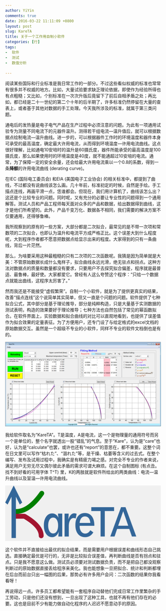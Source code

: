 ```yaml
---
author: YiYin
comments: true
date: 2016-03-22 11:11:09 +0800
layout: post
slug: KareTA
title: 关于一个工作用自制小软件
categories: [行]
tags:
-  软件
-  测试
-  数值分析

---
```


阅读某些国际和行业标准是我日常工作的一部分。不过这些看似权威的标准也常常有很多并不权威的地方。比如，大量试验要求缺乏理论依据，即使作为经验所得也有点粗糙；又比如，个别标准在一次次升版后竟留下了前后自相矛盾之处；再比如，都已经是二十一世纪的第二个十年的后半期了，许多标准仍然停留在大量的查表上，或者基于其他对数据的手工处理。今天我所涉及的标准，就属于第三类问题。

通电后的发热量是电子电气产品在生产过程中必须注意的问题。为此有一项通用试验专为测量不同电流下的元器件温升。测得若干组电流—温升值后，就可以根据数据点绘制电流—温升曲线。进一步的，可以根据器件工作时的环境温度和器件本身可承受的最高温度，确定最大许用电流，从而得到环境温度—许用电流曲线。这点很好理解，比如通电10安培时的温升是60摄氏度，器件所能承受的最高温度是100摄氏度，那么如果使用时的环境温度是40度，就不能通超过10安培的电流。通常，为了保障一定的安全余量，还会给最大许用电流乘以一个0.8的系数，得到一条**降额**的许用电流曲线 (derating curve)。

在IEC (国际电工委员会) 和EIA (美国电子工业协会) 的相关标准中，都提到了曲线，不过都没有说曲线该怎么画。几十年前，标准初定的时候，自然是手绘。手工描点连线，再画平滑一点，恁谁都会。但现在，我们用计算机了，曲线该怎么出？这还是个比较专业的问题。同时呢，又有充分的必要让专业性的问题得到一个通用解答。测试人员和产品工程师每天面对众多的产品和数据，给出数据得到曲线，这才是他们所希望的。此外，产品千变万化、数据各不相同，我们需要的解决方案不仅要通用，还得够鲁棒。

我所观察到的原有的一些方案，大部分都是二次拟合，最常见的是不带一次项和常数项的二次拟合，也即认为温升和电流平方成严格正比。这个误差大到什么程度呢，大到程序作者都不愿意把数据点给显示出来的程度。大家得到的只有一条曲线，背后一片茫然。

那么，为啥要采用这种最粗糙的只有二次项的二次函数呢。我猜是因为简单就是大美：不管原始数据长成什么鬼样子，拟合曲线永远光滑，绝无驻点和拐点。这种方法对数据点的质量和数量都没有要求，只要用户不去探究拟合偏差，程序就是最普适、最鲁棒，最好使。大家都爱它。曾经有人这么夸赞这个程序：“只给一个数据点就能出曲线，这程序太厉害了。”

然而我还是不能接受“虚假繁荣”。自制一个小软件，就是为了提供更真实的结果，改善“描点连线”这个说简单其实简单，但又一直是个问题的问题。软件提供了七种拟合公式，其中部分是基于理论推导，部分是纯粹构造，只是大量基于实测数据的测试表明，构造的效果要好于理论推导；七种方法也自然包括了常见的幂函数拟合。在软件界面上，实验数据和拟合曲线的对比可以直观地看到，也提供了误差值作为拟合效果的定量表征。为了方便用户，还专门设了与给定格式的excel文档的原始数据交互。虽然是一个超级不专业的小软件，同样不专业的软件文档倒也是有的。

![](\public\images\kareta\gui.jpg)

我给软件取名为“KareTA”。T是温度，A是电流，这一个是物理量的通用符号而另一个是单位的，整个名字就透出一股“错乱”的气息。至于“Kare”，认为是“care”也好，认为是“calculate”也罢，或许也还有“report”的意思在，都不重要。这整个词在日文里可以写作“枯れた”、“涸れた”等，是干燥、枯萎等含义的过去式。在整个编写、发布及试用过程中，我确实是有精疲力竭之感。对完全不专业的作者来说，满足用户无穷无尽又偶尔彼此矛盾的需求可谓大麻烦。在这个自制图标 (有点丑。找不到好看的可用字体 T^T) 里，K的两肢就是软件所给出的两类曲线：电流—温升曲线以及室温—许用电流曲线。

![](\public\images\kareta\Kareta.png)

这个软件并不直接给出最优的拟合结果，而是需要用户根据误差和曲线形态自己挑选。直接确定最优是可行的，无非是比较拟合误差值，再判断曲线是否有拐点和驻点。只是我不愿意这么做。测试员必须要对测试数据负责，而不是把自己都没观察判断过的原始数据直接丢给程序来美化。我也能想象一旦把拟合、统计和判断都埋在后台而前台只出一幅图的后果，那势必有许多用户会问：二次函数的结果你我看看呀！

再说得远一点。许多员工都希望能有一套程序自动替他们完成日常工作里繁杂的手工劳动，只是他们还没有想到，一旦出现了这种工具，也就不再有他们存在的必要。这也是目前不少有能力做自动化程序的人迟迟不愿意动手的原因。

